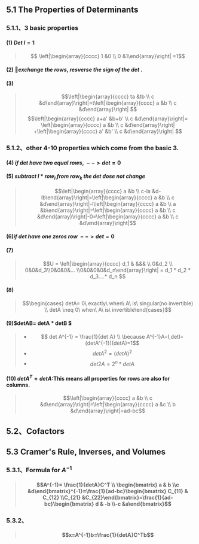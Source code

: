 ## 5.1 The Properties of Determinants
### 5.1.1、3 basic properties
#### (1) $Det\ I = 1$
> $$
\left|\begin{array}{cccc}
1 &0 \\ 0 &1\end{array}\right|
=1$$
#### (2) $exchange\ the\ rows,\ resverse\ the\ sign\ of\ the\ det\ .$
#### (3)
> $$\left|\begin{array}{cccc}
ta &tb \\ c &d\end{array}\right|=t\left|\begin{array}{cccc}
a &b \\ c &d\end{array}\right| $$
$$\left|\begin{array}{cccc}
a+a' &b+b' \\ c &d\end{array}\right|= \left|\begin{array}{cccc}
a &b \\ c &d\end{array}\right| +\left|\begin{array}{cccc}
a' &b' \\ c &d\end{array}\right| $$

### 5.1.2、other 4-10 properties which come from the basic 3.
#### (4) $if\ det\ have\ two\ equal\ rows,\ -->det=0$
#### (5) $subtract\ l*row_i\ from\ row_k\ the\ det\ dose\ not\ change$
> $$\left|\begin{array}{cccc}
a &b \\ c-la &d-lb\end{array}\right|=\left|\begin{array}{cccc}
a &b \\ c &d\end{array}\right|-l\left|\begin{array}{cccc}
a &b \\ a &b\end{array}\right|=\left|\begin{array}{cccc}
a &b \\ c &d\end{array}\right|-0=\left|\begin{array}{cccc}
a &b \\ c &d\end{array}\right|$$
#### (6)$if\ det\ have\ one\ zeros\ row\ -->det = 0$
#### (7)
> $$U = \left|\begin{array}{cccc}
d_1 & &&& \\  0&d_2 \\ 0&0&d_3\\0&0&0&... \\0&0&0&0&d_n\end{array}\right| = d_1 * d_2 * d_3....* d_n $$

#### (8)
> $$\begin{cases} detA= 0\ exactly\ when\ A\ is\ singular(no invertible) \\ detA \neq 0\ when\ A\ is\ invertible\end{cases}$$
#### (9)$detAB= detA * detB $
> - $$ det A^{-1} = \frac{1}{det A} \\ \because A^{-1}A=I,detI=(detA^{-1})(detA)=1$$
> - $$det A^2 = (detA)^2$$
> - $$det 2A= 2^n * detA$$
#### (10) $det A^T=det A$:This means all properties for rows are also for columns.
> $$\left|\begin{array}{cccc}
a &b \\ c &d\end{array}\right|=\left|\begin{array}{cccc}
a &c \\ b &d\end{array}\right|=ad-bc$$


## 5.2、Cofactors

## 5.3 Cramer's Rule, Inverses, and Volumes
### 5.3.1、Formula for $A^{-1}$
> #### $$A^{-1}= \frac{1}{detA}C^T \\ \begin{bmatrix} a & b \\c &d\end{bmatrix}^{-1}=\frac{1}{ad-bc}\begin{bmatrix} C_{11} & C_{12} \\C_{21} &C_{22}\end{bmatrix}=\frac{1}{ad-bc}\begin{bmatrix} d & -b \\-c &a\end{bmatrix}$$

### 5.3.2、
> #### $$x=A^{-1}b=\frac{1}{detA}C^Tb$$

